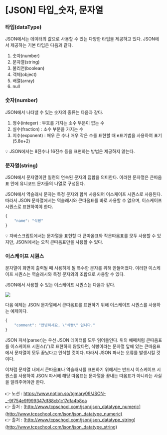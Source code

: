 # [****JSON] 타입_숫자, 문자열****

### 타입(dataType)

JSON에서는 데이터의 값으로 사용할 수 있는 다양한 타입을 제공하고 있다. 
JSON에서 제공하는 기본 타입은 다음과 같다.

1. 숫자(number)
2. 문자열(string)
3. 불리언(boolean)
4. 객체(object)
5. 배열(array)
6. null

### 숫자(number)

JSON에서 나타낼 수 있는 숫자의 종류는 다음과 같다.

1. 정수(integer) : 부호를 가지는 소수 부분이 없는 수
2. 실수(fraction) : 소수 부분을 가지는 수
3. 지수(exponent) : 매우 큰 수나 매우 작은 수를 표현할 때 e표기법을 사용하여 표기 (5.8e+2)

<aside>
💡 JSON에서는 8진수나 16진수 등을 표현하는 방법은 제공하지 않는다.

</aside>

### 문자열(string)

JSON에서 문자열이란 일련의 연속된 문자의 집합을 의미한다. 
이러한 문자열은 큰따옴표 안에 유니코드 문자들의 나열로 구성된다.

JSON에서 역슬래시 문자는 특정 문자와 함께 사용되어 이스케이프 시퀀스로 사용된다. 
따라서 JSON 문자열에서는 역슬래시와 큰따옴표를 바로 사용할 수 없으며, 
이스케이프 시퀀스로 표현하여야 한다.

```jsx
{
	"name": "식빵"
}
```

<aside>
💡 자바스크립트에서는 문자열을 표현할 때 큰따옴표와 작은따옴표를 모두 사용할 수 있지만,
JSON에서는 오직 큰따옴표만을 사용할 수 있다.

</aside>

### 이스케이프 시퀀스

문자열이 화면이 출력될 때 사용하게 될 특수한 문자를 위해 만들어졌다. 
이러한 이스케이프 시퀀스는 역슬래시와 특정 문자와의 조합으로 사용할 수 있다.

JSON에서 사용할 수 있는 이스케이프 시퀀스는 다음과 같다.

<img src="https://s3.us-west-2.amazonaws.com/secure.notion-static.com/0020cae6-88cc-46dd-9b63-674b37798eda/Untitled.png?X-Amz-Algorithm=AWS4-HMAC-SHA256&X-Amz-Content-Sha256=UNSIGNED-PAYLOAD&X-Amz-Credential=AKIAT73L2G45EIPT3X45%2F20220916%2Fus-west-2%2Fs3%2Faws4_request&X-Amz-Date=20220916T041931Z&X-Amz-Expires=86400&X-Amz-Signature=a8891948a3958b0bf64db163f652e2f14610e77caeb356221ee5152111432ae0&X-Amz-SignedHeaders=host&response-content-disposition=filename%20%3D%22Untitled.png%22&x-id=GetObject">

다음 예제는 JSON 문자열에서 큰따옴표를 표현하기 위해 이스케이프 시퀀스를 사용하는 예제이다.

```jsx
{
	"comment": "안녕하세요, \"식빵\" 입니다."
}
```

JSON 파서(parser)는 우선 JSON 데이터를 모두 읽어들인다. 
위의 예쩨처럼 큰따옴표를 이스케이프 시퀀스(\”)로 표현하지 않았다면, 
식빵이라는 문자열 앞에 있는 큰따옴표에서 문자열이 모두 끝났다고 인식할 것이다. 
따라서 JSON 파서는 오류를 발생시킬 것이다.

이처럼 문자열 내에서 큰따옴표나 역슬래시를 표현하기 위해서는 반드시 이스케이프 시퀀스를 
사용하여 JSON 파서에 해당 따옴표는 문자열을 끝내는 따옴표가 아니라는 사실을 알려주어야만 
한다.
<br><br>
👉 노션 : https://www.notion.so/tgmary09/JSON-_-9f754e9f999347df88cb1c17dfa4b8ca
<br>
👉 출처 : [http://www.tcpschool.com/json/json_datatype_numeric](http://www.tcpschool.com/json/json_datatype_numeric)
<br>
👉 출처 : [http://www.tcpschool.com/json/json_datatype_string](http://www.tcpschool.com/json/json_datatype_string)
